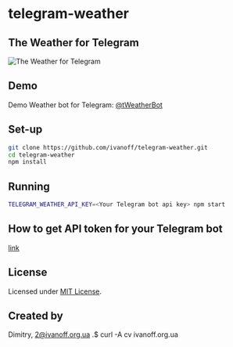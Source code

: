# telegram-weather


## The Weather for Telegram

![The Weather for Telegram](https://raw.githubusercontent.com/ivanoff/telegram-weather/master/static/telegramWeather.png)


## Demo

Demo Weather bot for Telegram: [@tWeatherBot](https://t.me/tWeatherBot)


## Set-up

```bash
git clone https://github.com/ivanoff/telegram-weather.git
cd telegram-weather
npm install
```


## Running

```bash
TELEGRAM_WEATHER_API_KEY=<Your Telegram bot api key> npm start
```


## How to get API token for your Telegram bot

[link](https://core.telegram.org/bots#3-how-do-i-create-a-bot)


## License

Licensed under [MIT License](LICENSE).


## Created by

Dimitry, 2@ivanoff.org.ua .$ curl -A cv ivanoff.org.ua
